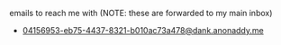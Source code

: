 emails to reach me with (NOTE: these are forwarded to my main inbox)
 - 04156953-eb75-4437-8321-b010ac73a478@dank.anonaddy.me
